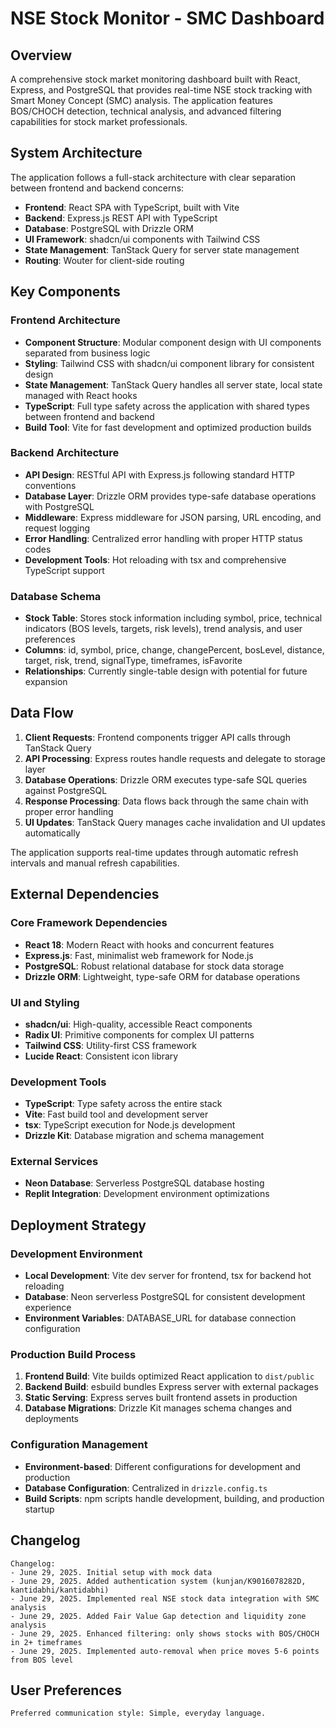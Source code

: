 # NSE Stock Monitor - SMC Dashboard

## Overview

A comprehensive stock market monitoring dashboard built with React, Express, and PostgreSQL that provides real-time NSE stock tracking with Smart Money Concept (SMC) analysis. The application features BOS/CHOCH detection, technical analysis, and advanced filtering capabilities for stock market professionals.

## System Architecture

The application follows a full-stack architecture with clear separation between frontend and backend concerns:

- **Frontend**: React SPA with TypeScript, built with Vite
- **Backend**: Express.js REST API with TypeScript
- **Database**: PostgreSQL with Drizzle ORM
- **UI Framework**: shadcn/ui components with Tailwind CSS
- **State Management**: TanStack Query for server state management
- **Routing**: Wouter for client-side routing

## Key Components

### Frontend Architecture
- **Component Structure**: Modular component design with UI components separated from business logic
- **Styling**: Tailwind CSS with shadcn/ui component library for consistent design
- **State Management**: TanStack Query handles all server state, local state managed with React hooks
- **TypeScript**: Full type safety across the application with shared types between frontend and backend
- **Build Tool**: Vite for fast development and optimized production builds

### Backend Architecture
- **API Design**: RESTful API with Express.js following standard HTTP conventions
- **Database Layer**: Drizzle ORM provides type-safe database operations with PostgreSQL
- **Middleware**: Express middleware for JSON parsing, URL encoding, and request logging
- **Error Handling**: Centralized error handling with proper HTTP status codes
- **Development Tools**: Hot reloading with tsx and comprehensive TypeScript support

### Database Schema
- **Stock Table**: Stores stock information including symbol, price, technical indicators (BOS levels, targets, risk levels), trend analysis, and user preferences
- **Columns**: id, symbol, price, change, changePercent, bosLevel, distance, target, risk, trend, signalType, timeframes, isFavorite
- **Relationships**: Currently single-table design with potential for future expansion

## Data Flow

1. **Client Requests**: Frontend components trigger API calls through TanStack Query
2. **API Processing**: Express routes handle requests and delegate to storage layer
3. **Database Operations**: Drizzle ORM executes type-safe SQL queries against PostgreSQL
4. **Response Processing**: Data flows back through the same chain with proper error handling
5. **UI Updates**: TanStack Query manages cache invalidation and UI updates automatically

The application supports real-time updates through automatic refresh intervals and manual refresh capabilities.

## External Dependencies

### Core Framework Dependencies
- **React 18**: Modern React with hooks and concurrent features
- **Express.js**: Fast, minimalist web framework for Node.js
- **PostgreSQL**: Robust relational database for stock data storage
- **Drizzle ORM**: Lightweight, type-safe ORM for database operations

### UI and Styling
- **shadcn/ui**: High-quality, accessible React components
- **Radix UI**: Primitive components for complex UI patterns
- **Tailwind CSS**: Utility-first CSS framework
- **Lucide React**: Consistent icon library

### Development Tools
- **TypeScript**: Type safety across the entire stack
- **Vite**: Fast build tool and development server
- **tsx**: TypeScript execution for Node.js development
- **Drizzle Kit**: Database migration and schema management

### External Services
- **Neon Database**: Serverless PostgreSQL database hosting
- **Replit Integration**: Development environment optimizations

## Deployment Strategy

### Development Environment
- **Local Development**: Vite dev server for frontend, tsx for backend hot reloading
- **Database**: Neon serverless PostgreSQL for consistent development experience
- **Environment Variables**: DATABASE_URL for database connection configuration

### Production Build Process
1. **Frontend Build**: Vite builds optimized React application to `dist/public`
2. **Backend Build**: esbuild bundles Express server with external packages
3. **Static Serving**: Express serves built frontend assets in production
4. **Database Migrations**: Drizzle Kit manages schema changes and deployments

### Configuration Management
- **Environment-based**: Different configurations for development and production
- **Database Configuration**: Centralized in `drizzle.config.ts`
- **Build Scripts**: npm scripts handle development, building, and production startup

## Changelog

```
Changelog:
- June 29, 2025. Initial setup with mock data
- June 29, 2025. Added authentication system (kunjan/K9016078282D, kantidabhi/kantidabhi)
- June 29, 2025. Implemented real NSE stock data integration with SMC analysis
- June 29, 2025. Added Fair Value Gap detection and liquidity zone analysis
- June 29, 2025. Enhanced filtering: only shows stocks with BOS/CHOCH in 2+ timeframes
- June 29, 2025. Implemented auto-removal when price moves 5-6 points from BOS level
```

## User Preferences

```
Preferred communication style: Simple, everyday language.
```